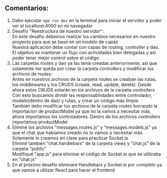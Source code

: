 ## Comentarios:

1. Debo ejecutar `npm run dev` en la terminal para iniciar el servidor y poder ver el localhost:4000 en mi navegador
2. Desafío "Reestructura de nuestro servidor": <br>
   En este desafío debemos realizar los cambios necesarios en nuestro proyecto para que se base en un modelo de capas <br>
   Nuestra aplicación debe contar con capas de routing, controller y dao. El objetivo es mantener un flujo con actividades bien delegadas y así poder tener mejor control sobre el código <br>
3. Las carpetas routes y dao ya las tenía creadas anteriormente, así que solamente me queda por crear la carpeta controllers y modificar los archivos de routes: <br>
   Antes en nuestros archivos de la carpeta routes se creaban las rutas, los middlewares y los CRUDS (create, read, update, delete). Desde ahora estos CRUDS estarán en los archivos de la carpeta controllers <br>
   Con esto buscamos dividir las responsabilidades entre controlador, modelo(dentro de dao) y rutas, y crear un código más limpio <br>
   También debo modificar los archivos de la carpeta routes borrando la importación de productModel ya que no la vamos a necesitar más, ahora importamos los controladores. Dentro de los archivos controllers importamos productModel
4. Eliminé los archivos "messages.routes.js" y "messages.models.js" ya que el chat que habíamos creado no lo vamos a necesitar más. Solamente lo creamos en clase para practicar Socket.io <br>
   Eliminé también "chat.handlebars" de la carpeta views y "chat.js" de la carpeta "public" <br>
   Modifiqué "app.js" para eliminar el código de Socket.io que se utilizaba en "chat.js" <br>
5. En el próximo desafío eliminaré Handlebars y Socket.io por completo ya que vamos a utilizar React para hacer el frontend